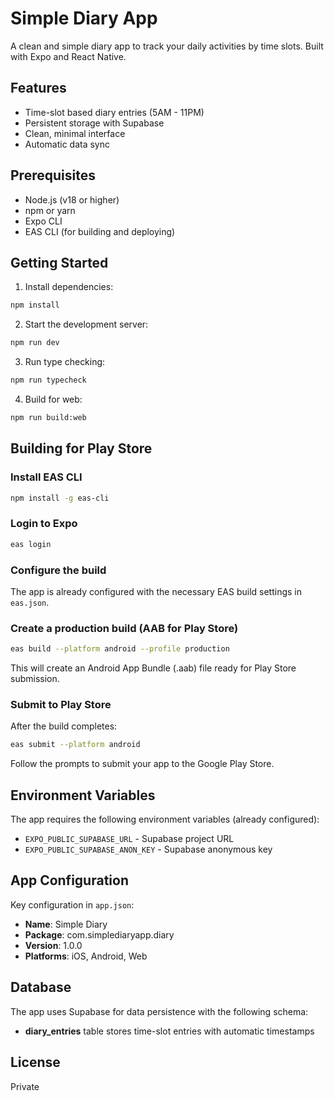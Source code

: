 # Simple Diary App

A clean and simple diary app to track your daily activities by time slots. Built with Expo and React Native.

## Features

- Time-slot based diary entries (5AM - 11PM)
- Persistent storage with Supabase
- Clean, minimal interface
- Automatic data sync

## Prerequisites

- Node.js (v18 or higher)
- npm or yarn
- Expo CLI
- EAS CLI (for building and deploying)

## Getting Started

1. Install dependencies:
```bash
npm install
```

2. Start the development server:
```bash
npm run dev
```

3. Run type checking:
```bash
npm run typecheck
```

4. Build for web:
```bash
npm run build:web
```

## Building for Play Store

### Install EAS CLI
```bash
npm install -g eas-cli
```

### Login to Expo
```bash
eas login
```

### Configure the build
The app is already configured with the necessary EAS build settings in `eas.json`.

### Create a production build (AAB for Play Store)
```bash
eas build --platform android --profile production
```

This will create an Android App Bundle (.aab) file ready for Play Store submission.

### Submit to Play Store
After the build completes:
```bash
eas submit --platform android
```

Follow the prompts to submit your app to the Google Play Store.

## Environment Variables

The app requires the following environment variables (already configured):
- `EXPO_PUBLIC_SUPABASE_URL` - Supabase project URL
- `EXPO_PUBLIC_SUPABASE_ANON_KEY` - Supabase anonymous key

## App Configuration

Key configuration in `app.json`:
- **Name**: Simple Diary
- **Package**: com.simplediaryapp.diary
- **Version**: 1.0.0
- **Platforms**: iOS, Android, Web

## Database

The app uses Supabase for data persistence with the following schema:
- **diary_entries** table stores time-slot entries with automatic timestamps

## License

Private
